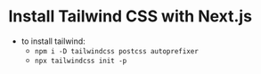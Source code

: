 # Install Tailwind CSS with Next.js

- to install tailwind:
  - `npm i -D tailwindcss postcss autoprefixer`
  - `npx tailwindcss init -p`